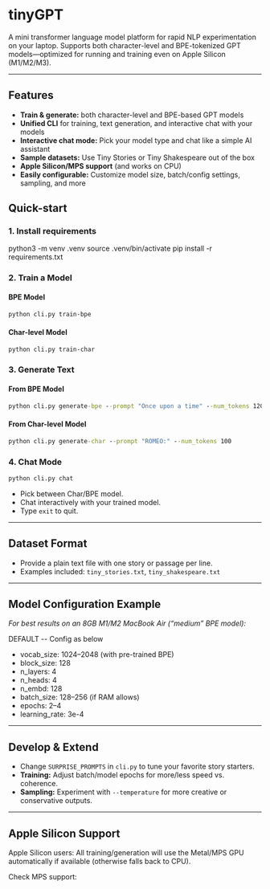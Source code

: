 # tinyGPT

A mini transformer language model platform for rapid NLP experimentation on your laptop. Supports both character-level and BPE-tokenized GPT models—optimized for running and training even on Apple Silicon (M1/M2/M3).

---

## Features

- **Train & generate:** both character-level and BPE-based GPT models
- **Unified CLI** for training, text generation, and interactive chat with your models
- **Interactive chat mode:** Pick your model type and chat like a simple AI assistant
- **Sample datasets:** Use Tiny Stories or Tiny Shakespeare out of the box
- **Apple Silicon/MPS support** (and works on CPU)
- **Easily configurable:** Customize model size, batch/config settings, sampling, and more

## Quick-start

### 1. **Install requirements**

python3 -m venv .venv
source .venv/bin/activate
pip install -r requirements.txt

### 2. **Train a Model**

#### BPE Model

```bash
python cli.py train-bpe
```

#### Char-level Model

```bash
python cli.py train-char
```

### 3. **Generate Text**

#### From BPE Model

```cmd
python cli.py generate-bpe --prompt "Once upon a time" --num_tokens 120
```

#### From Char-level Model

```cmd
python cli.py generate-char --prompt "ROMEO:" --num_tokens 100
```


### 4. **Chat Mode**

```cmd
python cli.py chat
```

- Pick between Char/BPE model.
- Chat interactively with your trained model.
- Type `exit` to quit.

---

## Dataset Format

- Provide a plain text file with one story or passage per line.
- Examples included: `tiny_stories.txt`, `tiny_shakespeare.txt`

---

## Model Configuration Example

_For best results on an 8GB M1/M2 MacBook Air (“medium” BPE model):_

DEFAULT -- Config as below

- vocab_size: 1024–2048 (with pre-trained BPE)
- block_size: 128
- n_layers: 4
- n_heads: 4
- n_embd: 128
- batch_size: 128–256 (if RAM allows)
- epochs: 2–4
- learning_rate: 3e-4

---

## Develop & Extend

- Change `SURPRISE_PROMPTS` in `cli.py` to tune your favorite story starters.
- **Training:** Adjust batch/model epochs for more/less speed vs. coherence.
- **Sampling:** Experiment with `--temperature` for more creative or conservative outputs.

---

## Apple Silicon Support

Apple Silicon users: All training/generation will use the Metal/MPS GPU automatically if available (otherwise falls back to CPU).

Check MPS support:

